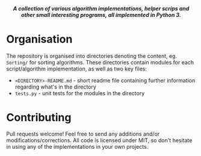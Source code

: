 #### **_<p align="center">A collection of various algorithm implementations, helper scrips and other small interesting programs, all implemented in Python 3.</p>_**

Organisation
============

The repository is organised into directories denoting the content, eg. `Sorting/` for sorting algorithms. These directories contain modules for each script/algorithm implementation, as well as two key files:

* `<DIRECTORY>-README.md` - short readme file containing further information regarding what's in the directory
* `tests.py` - unit tests for the modules in the directory

Contributing
============

Pull requests welcome! Feel free to send any additions and/or modifications/corrections. All code is licensed under MIT, so don't hesitate in using any of the implementations in your own projects.

